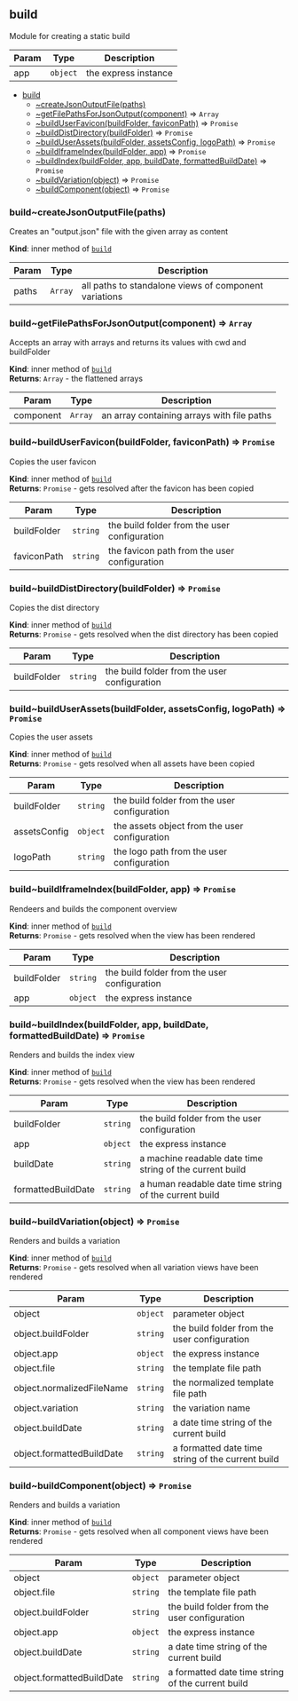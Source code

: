 <a name="module_build"></a>

## build
Module for creating a static build


| Param | Type | Description |
| --- | --- | --- |
| app | <code>object</code> | the express instance |


* [build](#module_build)
    * [~createJsonOutputFile(paths)](#module_build..createJsonOutputFile)
    * [~getFilePathsForJsonOutput(component)](#module_build..getFilePathsForJsonOutput) ⇒ <code>Array</code>
    * [~buildUserFavicon(buildFolder, faviconPath)](#module_build..buildUserFavicon) ⇒ <code>Promise</code>
    * [~buildDistDirectory(buildFolder)](#module_build..buildDistDirectory) ⇒ <code>Promise</code>
    * [~buildUserAssets(buildFolder, assetsConfig, logoPath)](#module_build..buildUserAssets) ⇒ <code>Promise</code>
    * [~buildIframeIndex(buildFolder, app)](#module_build..buildIframeIndex) ⇒ <code>Promise</code>
    * [~buildIndex(buildFolder, app, buildDate, formattedBuildDate)](#module_build..buildIndex) ⇒ <code>Promise</code>
    * [~buildVariation(object)](#module_build..buildVariation) ⇒ <code>Promise</code>
    * [~buildComponent(object)](#module_build..buildComponent) ⇒ <code>Promise</code>

<a name="module_build..createJsonOutputFile"></a>

### build~createJsonOutputFile(paths)
Creates an "output.json" file with the given array as content

**Kind**: inner method of [<code>build</code>](#module_build)  

| Param | Type | Description |
| --- | --- | --- |
| paths | <code>Array</code> | all paths to standalone views of component variations |

<a name="module_build..getFilePathsForJsonOutput"></a>

### build~getFilePathsForJsonOutput(component) ⇒ <code>Array</code>
Accepts an array with arrays and returns its values with cwd and buildFolder

**Kind**: inner method of [<code>build</code>](#module_build)  
**Returns**: <code>Array</code> - the flattened arrays  

| Param | Type | Description |
| --- | --- | --- |
| component | <code>Array</code> | an array containing arrays with file paths |

<a name="module_build..buildUserFavicon"></a>

### build~buildUserFavicon(buildFolder, faviconPath) ⇒ <code>Promise</code>
Copies the user favicon

**Kind**: inner method of [<code>build</code>](#module_build)  
**Returns**: <code>Promise</code> - gets resolved after the favicon has been copied  

| Param | Type | Description |
| --- | --- | --- |
| buildFolder | <code>string</code> | the build folder from the user configuration |
| faviconPath | <code>string</code> | the favicon path from the user configuration |

<a name="module_build..buildDistDirectory"></a>

### build~buildDistDirectory(buildFolder) ⇒ <code>Promise</code>
Copies the dist directory

**Kind**: inner method of [<code>build</code>](#module_build)  
**Returns**: <code>Promise</code> - gets resolved when the dist directory has been copied  

| Param | Type | Description |
| --- | --- | --- |
| buildFolder | <code>string</code> | the build folder from the user configuration |

<a name="module_build..buildUserAssets"></a>

### build~buildUserAssets(buildFolder, assetsConfig, logoPath) ⇒ <code>Promise</code>
Copies the user assets

**Kind**: inner method of [<code>build</code>](#module_build)  
**Returns**: <code>Promise</code> - gets resolved when all assets have been copied  

| Param | Type | Description |
| --- | --- | --- |
| buildFolder | <code>string</code> | the build folder from the user configuration |
| assetsConfig | <code>object</code> | the assets object from the user configuration |
| logoPath | <code>string</code> | the logo path from the user configuration |

<a name="module_build..buildIframeIndex"></a>

### build~buildIframeIndex(buildFolder, app) ⇒ <code>Promise</code>
Rendeers and builds the component overview

**Kind**: inner method of [<code>build</code>](#module_build)  
**Returns**: <code>Promise</code> - gets resolved when the view has been rendered  

| Param | Type | Description |
| --- | --- | --- |
| buildFolder | <code>string</code> | the build folder from the user configuration |
| app | <code>object</code> | the express instance |

<a name="module_build..buildIndex"></a>

### build~buildIndex(buildFolder, app, buildDate, formattedBuildDate) ⇒ <code>Promise</code>
Renders and builds the index view

**Kind**: inner method of [<code>build</code>](#module_build)  
**Returns**: <code>Promise</code> - gets resolved when the view has been rendered  

| Param | Type | Description |
| --- | --- | --- |
| buildFolder | <code>string</code> | the build folder from the user configuration |
| app | <code>object</code> | the express instance |
| buildDate | <code>string</code> | a machine readable date time string of the current build |
| formattedBuildDate | <code>string</code> | a human readable date time string of the current build |

<a name="module_build..buildVariation"></a>

### build~buildVariation(object) ⇒ <code>Promise</code>
Renders and builds a variation

**Kind**: inner method of [<code>build</code>](#module_build)  
**Returns**: <code>Promise</code> - gets resolved when all variation views have been rendered  

| Param | Type | Description |
| --- | --- | --- |
| object | <code>object</code> | parameter object |
| object.buildFolder | <code>string</code> | the build folder from the user configuration |
| object.app | <code>object</code> | the express instance |
| object.file | <code>string</code> | the template file path |
| object.normalizedFileName | <code>string</code> | the normalized template file path |
| object.variation | <code>string</code> | the variation name |
| object.buildDate | <code>string</code> | a date time string of the current build |
| object.formattedBuildDate | <code>string</code> | a formatted date time string of the current build |

<a name="module_build..buildComponent"></a>

### build~buildComponent(object) ⇒ <code>Promise</code>
Renders and builds a variation

**Kind**: inner method of [<code>build</code>](#module_build)  
**Returns**: <code>Promise</code> - gets resolved when all component views have been rendered  

| Param | Type | Description |
| --- | --- | --- |
| object | <code>object</code> | parameter object |
| object.file | <code>string</code> | the template file path |
| object.buildFolder | <code>string</code> | the build folder from the user configuration |
| object.app | <code>object</code> | the express instance |
| object.buildDate | <code>string</code> | a date time string of the current build |
| object.formattedBuildDate | <code>string</code> | a formatted date time string of the current build |

